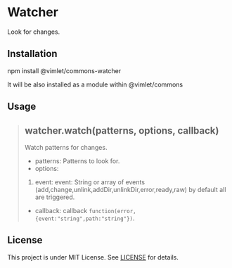 # Watcher

Look for changes.

## Installation

npm install @vimlet/commons-watcher

It will be also installed as a module within @vimlet/commons
 
## Usage 

>## watcher.watch(patterns, options, callback)
>
> Watch patterns for changes.
>* patterns: Patterns to look for.
>* options: 
>1. event: event: String or array of events (add,change,unlink,addDir,unlinkDir,error,ready,raw) by default all are triggered.
>* callback: callback `function(error, {event:"string",path:"string"})`.

## License
This project is under MIT License. See [LICENSE](https://github.com/vimlet/vimlet-commons/blob/master/LICENSE) for details.
